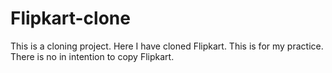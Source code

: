 # Flipkart-clone
This is a cloning project. Here I have cloned Flipkart. This is for my practice. There is no in intention to copy Flipkart.
